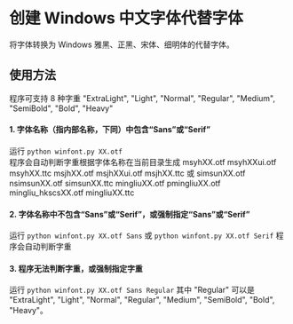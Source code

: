 # 创建 Windows 中文字体代替字体
将字体转换为 Windows 雅黑、正黑、宋体、细明体的代替字体。
## 使用方法
程序可支持 8 种字重 "ExtraLight", "Light", "Normal", "Regular", "Medium", "SemiBold", "Bold", "Heavy"
#### 1. 字体名称（指内部名称，下同）中包含“Sans”或“Serif”
运行 `python winfont.py XX.otf` </br>
程序会自动判断字重根据字体名称在当前目录生成 msyhXX.otf msyhXXui.otf msyhXX.ttc msjhXX.otf msjhXXui.otf msjhXX.ttc 或 simsunXX.otf nsimsunXX.otf simsunXX.ttc mingliuXX.otf pmingliuXX.otf mingliu_hkscsXX.otf mingliuXX.ttc
#### 2. 字体名称中不包含“Sans”或“Serif”，或强制指定“Sans”或“Serif”
运行 `python winfont.py XX.otf Sans` 或 `python winfont.py XX.otf Serif` 程序会自动判断字重
#### 3. 程序无法判断字重，或强制指定字重
运行 `python winfont.py XX.otf Sans Regular` 其中 "Regular" 可以是 "ExtraLight", "Light", "Normal", "Regular", "Medium", "SemiBold", "Bold", "Heavy"。

